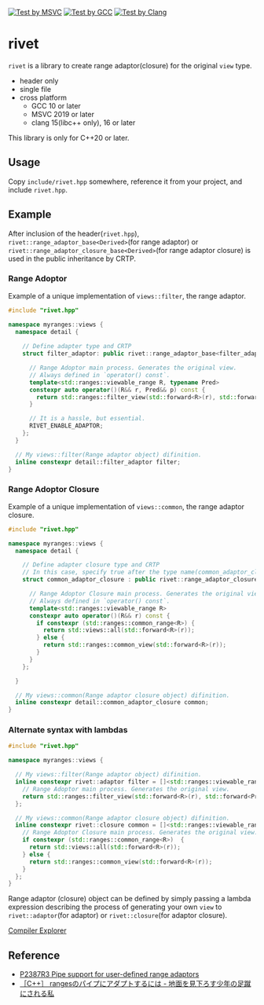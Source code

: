 [![Test by MSVC](https://github.com/onihusube/rivet/actions/workflows/msvc.yml/badge.svg)](https://github.com/onihusube/rivet/actions/workflows/msvc.yml)
[![Test by GCC](https://github.com/onihusube/rivet/actions/workflows/gcc.yml/badge.svg)](https://github.com/onihusube/rivet/actions/workflows/gcc.yml)
[![Test by Clang](https://github.com/onihusube/rivet/actions/workflows/clang.yml/badge.svg)](https://github.com/onihusube/rivet/actions/workflows/clang.yml)

# rivet

`rivet` is a library to create range adaptor(closure) for the original `view` type.

- header only
- single file
- cross platform
    - GCC 10 or later
    - MSVC 2019 or later
    - clang 15(libc++ only), 16 or later

This library is only for C++20 or later.

## Usage

Copy `include/rivet.hpp` somewhere, reference it from your project, and include `rivet.hpp`.

## Example

After inclusion of the header(`rivet.hpp`), `rivet::range_adaptor_base<Derived>`(for range adaptor) or `rivet::range_adaptor_closure_base<Derived>`(for range adaptor closure) is used in the public inheritance by CRTP.

### Range Adoptor

Example of a unique implementation of `views::filter`, the range adaptor.

```cpp
#include "rivet.hpp"

namespace myranges::views {
  namespace detail {
    
    // Define adapter type and CRTP
    struct filter_adaptor: public rivet::range_adaptor_base<filter_adaptor> {

      // Range Adoptor main process. Generates the original view.
      // Always defined in `operator() const`.
      template<std::ranges::viewable_range R, typename Pred>
      constexpr auto operator()(R&& r, Pred&& p) const {
        return std::ranges::filter_view(std::forward<R>(r), std::forward<Pred>(p));
      }

      // It is a hassle, but essential.
      RIVET_ENABLE_ADAPTOR;
    };
  }

  // My views::filter(Range adaptor object) difinition.
  inline constexpr detail::filter_adaptor filter;
}
```

### Range Adoptor Closure

Example of a unique implementation of `views::common`, the range adaptor closure.

```cpp
#include "rivet.hpp"

namespace myranges::views {
  namespace detail {

    // Define adapter closure type and CRTP
    // In this case, specify true after the type name(common_adaptor_closure) to make it clear that it is range adaptor closure.
    struct common_adaptor_closure : public rivet::range_adaptor_closure_base<common_adaptor_closure> {

      // Range Adoptor Closure main process. Generates the original view.
      // Always defined in `operator() const`.
      template<std::ranges::viewable_range R>
      constexpr auto operator()(R&& r) const {
        if constexpr (std::ranges::common_range<R>) {
          return std::views::all(std::forward<R>(r));
        } else {
          return std::ranges::common_view(std::forward<R>(r));
        }
      }
    };

  }

  // My views::common(Range adaptor closure object) difinition.
  inline constexpr detail::common_adaptor_closure common;
}
```

### Alternate syntax with lambdas

```cpp
#include "rivet.hpp"

namespace myranges::views {

  // My views::filter(Range adaptor object) difinition.
  inline constexpr rivet::adaptor filter = []<std::ranges::viewable_range R, typename Pred>(R &&r, Pred &&p) {
    // Range Adoptor main process. Generates the original view.
    return std::ranges::filter_view(std::forward<R>(r), std::forward<Pred>(p));
  };

  // My views::common(Range adaptor closure object) difinition.
  inline constexpr rivet::closure common = []<std::ranges::viewable_range R>(R &&r) {
    // Range Adoptor Closure main process. Generates the original view.
    if constexpr (std::ranges::common_range<R>)  {
      return std::views::all(std::forward<R>(r));
    } else {
      return std::ranges::common_view(std::forward<R>(r));
    }
  };
}
```

Range adaptor (closure) object can be defined by simply passing a lambda expression describing the process of generating your own `view` to `rivet::adaptor`(for adaptor) or `rivet::closure`(for adaptor closure).

[Compiler Explorer](https://godbolt.org/z/9ThEb3Erf)

## Reference

- [P2387R3 Pipe support for user-defined range adaptors](https://www.open-std.org/jtc1/sc22/wg21/docs/papers/2021/p2387r3.html)
- [［C++］ rangesのパイプにアダプトするには - 地面を見下ろす少年の足蹴にされる私](https://onihusube.hatenablog.com/entry/2022/04/24/010041)
